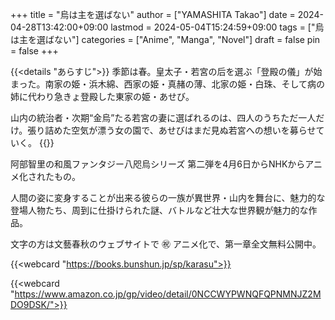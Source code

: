 +++
title = "烏は主を選ばない"
author = ["YAMASHITA Takao"]
date = 2024-04-28T13:42:00+09:00
lastmod = 2024-05-04T15:24:59+09:00
tags = ["烏は主を選ばない"]
categories = ["Anime", "Manga", "Novel"]
draft = false
pin = false
+++

{{<details "あらすじ">}}
季節は春。皇太子・若宮の后を選ぶ「登殿の儀」が始まった。南家の姫・浜木綿、西家の姫・真赭の薄、北家の姫・白珠、そして病の姉に代わり急きょ登殿した東家の姫・あせび。

山内の統治者・次期“金烏”たる若宮の妻に選ばれるのは、四人のうちただ一人だけ。張り詰めた空気が漂う女の園で、あせびはまだ見ぬ若宮への想いを募らせていく。
{{</details>}}

阿部智里の和風ファンタジー八咫烏シリーズ 第二弾を4月6日からNHKからアニメ化されたもの。

人間の姿に変身することが出来る彼らの一族が異世界・山内を舞台に、魅力的な登場人物たち、周到に仕掛けられた謎、バトルなど壮大な世界観が魅力的な作品。

文字の方は文藝春秋のウェブサイトで ㊗ アニメ化で、第一章全文無料公開中。

{{<webcard "https://books.bunshun.jp/sp/karasu">}}

{{<webcard "https://www.amazon.co.jp/gp/video/detail/0NCCWYPWNQFQPNMNJZ2MDO9DSK/">}}
